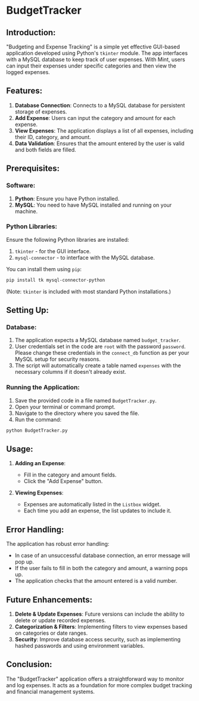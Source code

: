 # BudgetTracker

## Introduction:
"Budgeting and Expense Tracking" is a simple yet effective GUI-based application developed using Python's `tkinter` module. The app interfaces with a MySQL database to keep track of user expenses. With Mint, users can input their expenses under specific categories and then view the logged expenses.

## Features:
1. **Database Connection**: Connects to a MySQL database for persistent storage of expenses.
2. **Add Expense**: Users can input the category and amount for each expense.
3. **View Expenses**: The application displays a list of all expenses, including their ID, category, and amount.
4. **Data Validation**: Ensures that the amount entered by the user is valid and both fields are filled.

## Prerequisites:

### Software:
1. **Python**: Ensure you have Python installed.
2. **MySQL**: You need to have MySQL installed and running on your machine.

### Python Libraries:
Ensure the following Python libraries are installed:
1. `tkinter` - for the GUI interface.
2. `mysql-connector` - to interface with the MySQL database.

You can install them using `pip`:

```bash
pip install tk mysql-connector-python
```

(Note: `tkinter` is included with most standard Python installations.)

## Setting Up:

### Database:
1. The application expects a MySQL database named `budget_tracker`.
2. User credentials set in the code are `root` with the password `password`. Please change these credentials in the `connect_db` function as per your MySQL setup for security reasons.
3. The script will automatically create a table named `expenses` with the necessary columns if it doesn't already exist.

### Running the Application:
1. Save the provided code in a file named `BudgetTracker.py`.
2. Open your terminal or command prompt.
3. Navigate to the directory where you saved the file.
4. Run the command:
```bash
python BudgetTracker.py
```

## Usage:
1. **Adding an Expense**:
    - Fill in the category and amount fields.
    - Click the "Add Expense" button.

2. **Viewing Expenses**:
    - Expenses are automatically listed in the `Listbox` widget.
    - Each time you add an expense, the list updates to include it.

## Error Handling:
The application has robust error handling:
- In case of an unsuccessful database connection, an error message will pop up.
- If the user fails to fill in both the category and amount, a warning pops up.
- The application checks that the amount entered is a valid number.

## Future Enhancements:
1. **Delete & Update Expenses**: Future versions can include the ability to delete or update recorded expenses.
2. **Categorization & Filters**: Implementing filters to view expenses based on categories or date ranges.
3. **Security**: Improve database access security, such as implementing hashed passwords and using environment variables.

## Conclusion:
The "BudgetTracker" application offers a straightforward way to monitor and log expenses. It acts as a foundation for more complex budget tracking and financial management systems.
